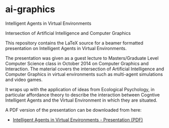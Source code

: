 # ai-graphics
Intelligent Agents in Virtual Environments 

Intersection of Artificial Intelligence and Computer Graphics 

This repository contains the LaTeX source for a beamer formatted presentation
on Intelligent Agents in Virtual Environments. 

The presentation was given as a guest lecture to Masters/Graduate Level
Computer Science class in October 2014 on Computer Graphics and Interaction. 
The material covers the intersection of Artificial Intelligence and Computer
Graphics in virtual environments such as multi-agent simulations and video
games. 

It wraps up with the application of ideas from Ecological Psychology, in
particular affordance theory to describe the interaction between Cogntive
Intelligent Agents and the Virtual Environment in which they are situated. 

A PDF version of the presentation can be downloaded from here:

* [Intelligent Agents in Virtual Environments - Presentation (PDF)](https://github.com/mikepsn/ai-graphics/blob/master/ai-graphics.pdf?raw=true)

